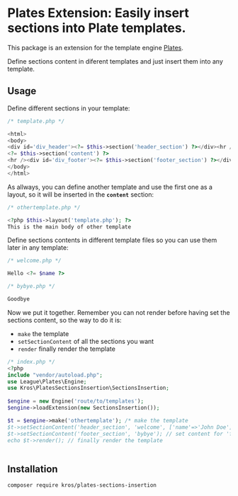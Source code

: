 # Plates Extension: Easily insert sections into Plate templates.
<p>This package is an extension for the template engine <a href="https://github.com/thephpleague/plates">Plates</a>.</p>
<p>Define sections content in diferent templates and just insert them into any template.</p>

## Usage
<p>Define different sections in your template:</p>

```php
/* template.php */

<html>
<body>
<div id='div_header'><?= $this->section('header_section') ?></div><hr />
<?= $this->section('content') ?>
<hr /><div id='div_footer'><?= $this->section('footer_section') ?></div>
</body>
</html>
```

<p>As allways, you can define another template and use the first one as a layout, so it will be inserted in the <b><code>content</code></b> section:

```php
/* othertemplate.php */

<?php $this->layout('template.php'); ?>
This is the main body of other template
```

 Define sections contents in different template files so you can use them later in any template:</p>

```php
/* welcome.php */

Hello <?= $name ?>
```
```php
/* bybye.php */

Goodbye
```

Now we put it together. Remember you can not render before having set the sections content, so the way to do it is:
* <code>make</code> the template
* <code>setSectionContent</code> of all the sections you want
* <code>render</code> finally render the template

```php
/* index.php */
<?php
include "vendor/autoload.php";
use League\Plates\Engine;
use Kros\PlatesSectionsInsertion\SectionsInsertion;
  
$engine = new Engine('route/to/templates');
$engine->loadExtension(new SectionsInsertion());

$t = $engine->make('othertemplate'); /* make the template
$t->setSectionContent('header_section', 'welcome', ['name'=>'John Doe']); // set content for 'header_section' section (with params)
$t->setSectionContent('footer_section', 'bybye'); // set content for 'footer_section' (without params)
echo $t->render(); // finally render the template
  
```

## Installation

```
composer require kros/plates-sections-insertion
```
